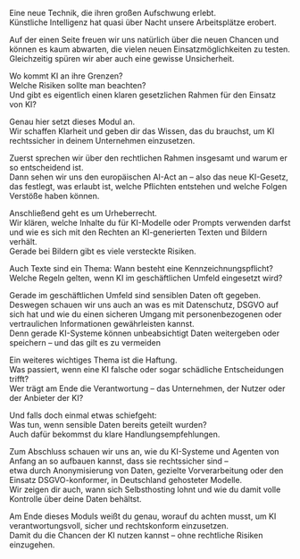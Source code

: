 Eine neue Technik, die ihren großen Aufschwung erlebt.  
Künstliche Intelligenz hat quasi über Nacht unsere Arbeitsplätze erobert.  

Auf der einen Seite freuen wir uns natürlich über die neuen Chancen und können es kaum abwarten, die vielen neuen Einsatzmöglichkeiten zu testen.  
Gleichzeitig spüren wir aber auch eine gewisse Unsicherheit.  

Wo kommt KI an ihre Grenzen?  
Welche Risiken sollte man beachten?  
Und gibt es eigentlich einen klaren gesetzlichen Rahmen für den Einsatz von KI?  

Genau hier setzt dieses Modul an.  
Wir schaffen Klarheit und geben dir das Wissen, das du brauchst, um KI rechtssicher in deinem Unternehmen einzusetzen.  

Zuerst sprechen wir über den rechtlichen Rahmen insgesamt und warum er so entscheidend ist.  
Dann sehen wir uns den europäischen AI-Act an – also das neue KI-Gesetz, das festlegt, was erlaubt ist, welche Pflichten entstehen und welche Folgen Verstöße haben können.  

Anschließend geht es um Urheberrecht.  
Wir klären, welche Inhalte du für KI-Modelle oder Prompts verwenden darfst und wie es sich mit den Rechten an KI-generierten Texten und Bildern verhält.  
Gerade bei Bildern gibt es viele versteckte Risiken.

Auch Texte sind ein Thema: Wann besteht eine Kennzeichnungspflicht?  
Welche Regeln gelten, wenn KI im geschäftlichen Umfeld eingesetzt wird?  

Gerade im geschäftlichen Umfeld sind sensiblen Daten oft gegeben.
Deswegen schauen wir uns auch an was es mit Datenschutz, DSGVO auf sich hat
und wie du einen sicheren Umgang mit personenbezogenen oder vertraulichen Informationen gewährleisten kannst.  
Denn gerade KI-Systeme können unbeabsichtigt Daten weitergeben oder speichern – und das gilt es zu vermeiden

Ein weiteres wichtiges Thema ist die Haftung.  
Was passiert, wenn eine KI falsche oder sogar schädliche Entscheidungen trifft?  
Wer trägt am Ende die Verantwortung – das Unternehmen, der Nutzer oder der Anbieter der KI?  

Und falls doch einmal etwas schiefgeht:  
Was tun, wenn sensible Daten bereits geteilt wurden?  
Auch dafür bekommst du klare Handlungsempfehlungen.  

Zum Abschluss schauen wir uns an, wie du KI-Systeme und Agenten von Anfang an so aufbauen kannst, dass sie rechtssicher sind –  
etwa durch Anonymisierung von Daten, gezielte Vorverarbeitung oder den Einsatz DSGVO-konformer, in Deutschland gehosteter Modelle.  
Wir zeigen dir auch, wann sich Selbsthosting lohnt und wie du damit volle Kontrolle über deine Daten behältst.  

Am Ende dieses Moduls weißt du genau, worauf du achten musst, um KI verantwortungsvoll, sicher und rechtskonform einzusetzen.  
Damit du die Chancen der KI nutzen kannst – ohne rechtliche Risiken einzugehen.
